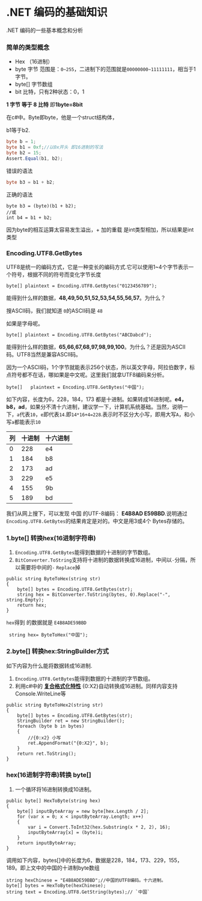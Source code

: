 # .NET 编码的基础知识

.NET 编码的一些基本概念和分析

### 简单的类型概念

- Hex （16进制）
- byte 字节 范围是：`0~255`，二进制下的范围就是`00000000~11111111`，相当于1字节。
- byte[] 字节数组
- bit 比特，只有2种状态：0，1

**1 字节 等于 8 比特** 即**1byte=8bit**

在c#中。Byte即byte，他是一个struct结构体，

b1等于b2.
```cs
byte b = 1;
byte b1 = 0xf;//以0x开头 即16进制的写法
byte b2 = 15;
Assert.Equal(b1, b2);
```

错误的语法
```cs
byte b3 = b1 + b2;
```
正确的语法
```
byte b3 = (byte)(b1 + b2);
//或
int b4 = b1 + b2;
```
因为byte的相互运算太容易发生溢出，+ 加的重载 是int类型相加，所以结果是int类型


### Encoding.UTF8.GetBytes
UTF8是统一的编码方式，它是一种变长的编码方式.它可以使用1~4个字节表示一个符号，根据不同的符号而变化字节长度

```
byte[] plaintext = Encoding.UTF8.GetBytes("0123456789");
```
能得到什么样的数据，**48,49,50,51,52,53,54,55,56,57**。为什么？

搜ASCII码，我们就知道 `0`的ASCII码是 `48`

如果是字母呢。

```
byte[] plaintext = Encoding.UTF8.GetBytes("ABCDabcd");
```
能得到什么样的数据，**65,66,67,68,97,98,99,100**。为什么？还是因为ASCII码。UTF8当然是兼容ASCII码。

因为一个ASCII码，1个字节就能表示256个状态，所以英文字母，阿拉伯数字，标点符号都不在话，哪如果是中文呢。这里我们就拿UTF8编码来分析。
```
byte[]   plaintext = Encoding.UTF8.GetBytes("中国");
```
如下内容，长度为6，228，184，173 都是十进制。如果转成16进制呢。**e4，b8，ad**，如果分不清十六进制，建议学一下，计算机系统基础。当然，说明一下，`a`代表`10`，`e`即代表`14`.即`14*16+4=228`.表示时不区分大小写，即用大写`A`，和小写`a`都能表示`10`

| 列  | 十进制 | 十六进制 |
| --- | ------ | -------- |
| 0   | 228    | e4       |
| 1   | 184    | b8       |
| 2   | 173    | ad       |
| 3   | 229    | e5       |
| 4   | 155    | 9b       |
| 5   | 189    | bd       |

我们从网上搜下，可以发现 中国 的UTF-8编码： **E4B8AD E59BBD**.说明通过`Encoding.UTF8.GetBytes`的结果肯定是对的。中文是用3或4个 Bytes存储的。


### 1.byte[] 转换hex(16进制字符串)

1. `Encoding.UTF8.GetBytes`能得到数据的十进制的字节数组。
2. `BitConverter.ToString`支持将十进制的数据转换成16进制，中间以`-`分隔，所以需要将中间的`-` `Replace`掉
```
public string ByteToHex(string str)
{
    byte[] bytes = Encoding.UTF8.GetBytes(str);
    string hex = BitConverter.ToString(bytes, 0).Replace("-", string.Empty);
    return hex;
}
```

`hex`得到 的数据就是 `E4B8ADE59BBD`
```
 string hex= ByteToHex("中国");
```

### 2.byte[] 转换hex:StringBuilder方式
如下内容为什么能将数据转成16进制.

1. `Encoding.UTF8.GetBytes`能得到数据的十进制的字节数组。
2. 利用c#中的 **[复合格式化特性](https://docs.microsoft.com/zh-cn/dotnet/standard/base-types/composite-formatting)** {0:X2}自动转换成16进制。同样内容支持Console.WriteLine等
```
public string ByteToHex2(string str)
{
    byte[] bytes = Encoding.UTF8.GetBytes(str);
    StringBuilder ret = new StringBuilder();
    foreach (byte b in bytes)
    {
        //{0:x2} 小写
        ret.AppendFormat("{0:X2}", b);
    }
    return ret.ToString();
}
```

### hex(16进制字符串)转换 byte[]
1. 一个循环将16进制转换成10进制。
```
public byte[] HexToByte(string hex)
{
    byte[] inputByteArray = new byte[hex.Length / 2];
    for (var x = 0; x < inputByteArray.Length; x++)
    {
        var i = Convert.ToInt32(hex.Substring(x * 2, 2), 16);
        inputByteArray[x] = (byte)i;
    }
    return inputByteArray;
}
```
调用如下内容，bytes[]中的长度为6，数据是228，184，173、229，155，189。即上文中的中国的十进制byte数组
```
string hexChinese = "E4B8ADE59BBD";//中国的UTF8编码。十六进制。
byte[] bytes = HexToByte(hexChinese);
string text = Encoding.UTF8.GetString(bytes);// `中国`
```